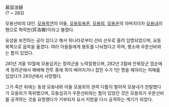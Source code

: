 慕容涉歸  
(? ~ 283)

모용선비의 대인. [모용목연](%EB%AA%A8%EC%9A%A9%EB%AA%A9%EC%97%B0.md)의 아들,
[모용토욕혼](%EB%AA%A8%EC%9A%A9%ED%86%A0%EC%9A%95%ED%98%BC.md),
[모용외](%EB%AA%A8%EC%9A%A9%EC%99%B8.md),
[모용운](%EB%AA%A8%EC%9A%A9%EC%9A%B4.md)의 아버지이자
[모용내](%EB%AA%A8%EC%9A%A9%EB%82%B4.md)의 형으로 혁락한(弈洛韓)이라고 불렸다.

유성을 보전하는 공이 있다고 해서 위나라로부터 선비 선우로 올려 임명되었으며, 요동 북쪽으로 읍락을 옮겼다. 여러 아들들에게 봉토를
나눠줬다고 하며, 평소에 우문선비와는 틈이 있었다.  

281년 겨울 10월에 모용섭귀는 창려군을 노략질했으며, 282년 3월에 안북장군 엄순에게 창려군에서 패배해 전투 중에 목이 베어지거나 잡힌
수가 1만 명을 헤아리는 피해를 입었다가 283년에서 사망했다.  

그가 죽은 뒤에는 동생 모용내와 아들 모용외의 권력 다툼이 벌어져 모용내가 찬탈했다가 모용외가 즉위했으며, 모용섭귀가 우문선비와는 틈이
있었던 것은 모용외가 우문선비를 공격하는 것을 요청했다가 거부되자 요서 지방을 다시 공격하는 계기가 되었다.  

